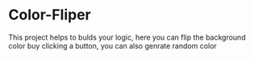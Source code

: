 # Color-Fliper
This project helps to bulds your logic, here you can flip the background color buy clicking a button, you can also genrate random color 
